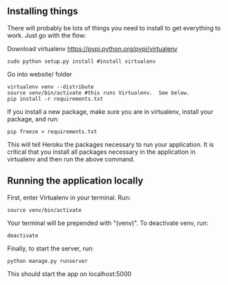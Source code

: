 ## Installing things

There will probably be lots of things you need to install to get everything to
work.  Just go with the flow:

Download virtualenv https://pypi.python.org/pypi/virtualenv

    sudo python setup.py install #install virtualenv

Go into website/ folder

    virtualenv venv --distribute
    source venv/bin/activate #this runs Virtualenv.  See below.
    pip install -r requirements.txt

If you install a new package, make sure you are in virtualenv, install your
package, and run:

    pip freeze > requirements.txt

This will tell Heroku the packages necessary to run your application.  It is
critical that you install all packages necessary in the application in
virtualenv and then run the above command.

## Running the application locally

First, enter Virtualenv in your terminal.  Run:

    source venv/bin/activate

Your terminal will be prepended with "(venv)".  To deactivate venv, run:

    deactivate

Finally, to start the server, run:

    python manage.py runserver

This should start the app on localhost:5000
